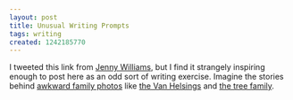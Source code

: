 ```yaml
---
layout: post
title: Unusual Writing Prompts
tags: writing
created: 1242185770
---
```

I tweeted this link from [Jenny Williams](http://twitter.com/jennywilliams), but I find it strangely inspiring enough to post here as an odd sort of writing exercise.  Imagine the stories behind [awkward family photos](http://awkwardfamilyphotos.com/) like [the Van Helsings](http://awkwardfamilyphotos.com/2009/05/10/the-van-helsings/) and [the tree family](http://awkwardfamilyphotos.com/2009/04/23/family-tree/).
